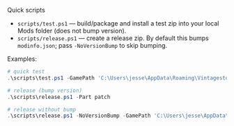 Quick scripts

- `scripts/test.ps1` — build/package and install a test zip into your local Mods folder (does not bump version).
- `scripts/release.ps1` — create a release zip. By default this bumps `modinfo.json`; pass `-NoVersionBump` to skip bumping.

Examples:

```powershell
# quick test
.\scripts\test.ps1 -GamePath 'C:\Users\jesse\AppData\Roaming\Vintagestory'

# release (bump version)
.\scripts\release.ps1 -Part patch

# release without bump
.\scripts\release.ps1 -NoVersionBump -GamePath 'C:\Users\jesse\AppData\Roaming\Vintagestory'
```
